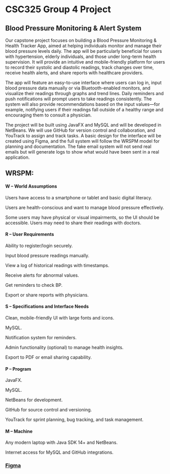 # CSC325 Group 4 Project
## Blood Pressure Monitoring & Alert System
Our capstone project focuses on building a Blood Pressure Monitoring & Health Tracker App, aimed at helping individuals monitor and manage their blood pressure levels daily. The app will be particularly beneficial for users with hypertension, elderly individuals, and those under long-term health supervision. It will provide an intuitive and mobile-friendly platform for users to record their systolic and diastolic readings, track changes over time, receive health alerts, and share reports with healthcare providers.

The app will feature an easy-to-use interface where users can log in, input blood pressure data manually or via Bluetooth-enabled monitors, and visualize their readings through graphs and trend lines. Daily reminders and push notifications will prompt users to take readings consistently. The system will also provide recommendations based on the input values—for example, notifying users if their readings fall outside of a healthy range and encouraging them to consult a physician.

The project will be built using JavaFX and MySQL and will be developed in NetBeans. We will use GitHub for version control and collaboration, and YouTrack to assign and track tasks. A basic design for the interface will be created using Figma, and the full system will follow the WRSPM model for planning and documentation. The fake email system will not send real emails but will generate logs to show what would have been sent in a real application.
## WRSPM: 
#### W – World Assumptions
Users have access to a smartphone or tablet and basic digital literacy.

Users are health-conscious and want to manage blood pressure effectively. 

Some users may have physical or visual impairments, so the UI should be accessible. Users may need to share their readings with doctors. 

#### R – User Requirements 
Ability to register/login securely. 

Input blood pressure readings manually. 

View a log of historical readings with timestamps. 

Receive alerts for abnormal values. 

Get reminders to check BP. 

Export or share reports with physicians. 

#### S – Specifications and Interface Needs 
Clean, mobile-friendly UI with large fonts and icons. 

MySQL. 

Notification system for reminders. 

Admin functionality (optional) to manage health insights. 

Export to PDF or email sharing capability. 

#### P – Program
JavaFX. 

MySQL. 

NetBeans for development. 

GitHub for source control and versioning. 

YouTrack for sprint planning, bug tracking, and task management. 

#### M – Machine
Any modern laptop with Java SDK 14+ and NetBeans. 

Internet access for MySQL and GitHub integrations.


### [Figma](https://www.figma.com/files/team/1517314258344349520/project/403038466/Team-project?fuid=1517314590848677779)

